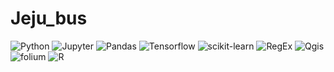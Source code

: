 # Jeju_bus

<img alt="Python" src ="https://img.shields.io/badge/Python-3776AB.svg?&style=plastic&logo=Python&logoColor=white"/> <img alt="Jupyter" src ="https://img.shields.io/badge/jupyter-F37626.svg?&style=plastic&logo=jupyter&logoColor=white"/> <img alt="Pandas" src ="https://img.shields.io/badge/pandas-150458.svg?&style=plastic&logo=pandas&logoColor=white"/> <img alt="Tensorflow" src ="https://img.shields.io/badge/Tensorflow-FF6F00.svg?&style=plastic&logo=Tensorflow&logoColor=white"/> <img alt="scikit-learn" src ="https://img.shields.io/badge/scikit-learn-F7931E.svg?&style=plastic&logo=scikit-learn&logoColor=white"/>  <img alt="RegEx" src ="https://img.shields.io/badge/Reg-Ex-red"/>  <img alt="Qgis" src ="https://img.shields.io/badge/Qgis-589632.svg?&style=plastic&logo=Qgis&logoColor=white"/> <img alt="folium" src ="https://img.shields.io/badge/folium-77B829.svg?&style=plastic&logo=folium&logoColor=white"/>
<img alt="R" src ="https://img.shields.io/badge/R-3776AB.svg?&style=plastic&logo=R&logoColor=white"/>
